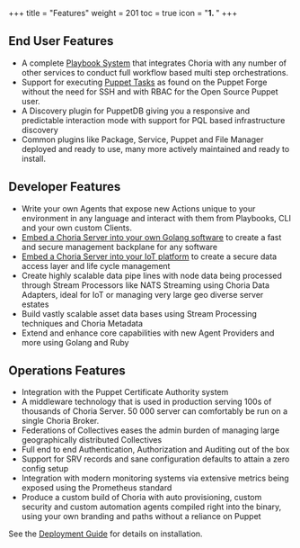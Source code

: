 +++
title = "Features"
weight = 201
toc = true
icon = "<b>1. </b>"
+++

## End User Features

  * A complete [Playbook System](/docs/playbooks/) that integrates Choria with any number of other services to conduct full workflow based multi step orchestrations.
  * Support for executing [Puppet Tasks](/docs/tasks/) as found on the Puppet Forge without the need for SSH and with RBAC for the Open Source Puppet user.
  * A Discovery plugin for PuppetDB giving you a responsive and predictable interaction mode with support for PQL based infrastructure discovery
  * Common plugins like Package, Service, Puppet and File Manager deployed and ready to use, many more actively maintained and ready to install.

## Developer Features

  * Write your own Agents that expose new Actions unique to your environment in any language and interact with them from Playbooks, CLI and your own custom Clients.
  * [Embed a Choria Server into your own Golang software](https://github.com/ripienaar/embedded-choria-sample#readme) to create a fast and secure management backplane for any software
  * [Embed a Choria Server into your IoT platform](https://github.com/ripienaar/choriapi) to create a secure data access layer and life cycle management
  * Create highly scalable data pipe lines with node data being processed through Stream Processors like NATS Streaming using Choria Data Adapters, ideal for IoT or managing very large geo diverse server estates
  * Build vastly scalable asset data bases using Stream Processing techniques and Choria Metadata
  * Extend and enhance core capabilities with new Agent Providers and more using Golang and Ruby

## Operations Features

  * Integration with the Puppet Certificate Authority system
  * A middleware technology that is used in production serving 100s of thousands of Choria Server. 50 000 server can comfortably be run on a single Choria Broker.
  * Federations of Collectives eases the admin burden of managing large geographically distributed Collectives
  * Full end to end Authentication, Authorization and Auditing out of the box
  * Support for SRV records and sane configuration defaults to attain a zero config setup
  * Integration with modern monitoring systems via extensive metrics being exposed using the Prometheus standard
  * Produce a custom build of Choria with auto provisioning, custom security and custom automation agents compiled right into the binary, using your own branding and paths without a reliance on Puppet


See the [Deployment Guide](/docs/deployment/) for details on installation.
